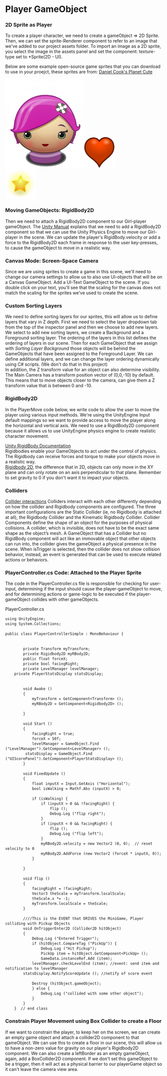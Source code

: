 # Player GameObject

### 2D Sprite as Player

To create a player character, we need to create a gameObject =&gt;  2D Sprite. Then, we can set the sprite-Renderer component to refer to an image that we've added to our project assets folder.  To import an image as a 2D sprite, you select the image in the assets panel and set the component: texture-type set to \*Sprite\(2D - UI\).

Below are some example open-source game sprites that you can download to use in your proejct, these sprites are from:  [Daniel Cook's Planet Cute](http://www.lostgarden.com/2007/05/dancs-miraculously-flexible-game.html)

![](girl1.png)![](healthheart.png)  
![](star.png)

### Moving GameObjects: RigidBody2D

Then we need to attach a RigidBody2D component to our Girl-player gameObject.  The [Unity Manual](http://docs.unity3d.com/ScriptReference/Rigidbody2D.html) explains that we need to add a RigidBody2D component so that we can use the Unity Physics Engine to move our Girl-player in the scene.  We can update the player's RigidBody.velocity or add a force to the RigidBody2D each frame in response to the user key-presses, to cause the gameObject to move in a realistic way.

### Canvas Mode:  Screen-Space Camera

Since we are using sprites to create a game in this scene, we'll need to change our camera settings to allow us to also use UI-objects that will be on a Canvas GameObject. Add a UI-Text GameObject to the scene.  If you double click on your text, you'll see that the scaling for the canvas does not match the scaling for the sprites we've used to create the scene.

### Custom Sorting Layers

We need to define sorting layers for our sprites, this will allow us to define layers that vary in Z depth. First we need to select the layer dropdown tab from the top of the inspector panel and then we choose to add new layers.  We select to add new sorting layers, we create a Background and a Foreground sorting layer.  The ordering of the layers in this list defines the ordering of layers in our scene. Then for each GameObject that we assign with _Sorting Layer Background_ those objects will be behind the GameObjects that have been assigned to the Foreground Layer.  We can define additional layers, and we can change the layer ordering dynamically using C\# scripts.  \(We don't do that in this project\)  
In addition, the Z transform value for an object can also determine visibility.  The Main Camera has a transform position vector of \(0,0,-10\) by default.  This means that to move objects closer to the camera, can give them a Z transform value that is between 0 and -10.

### RigidBody2D

In the PlayerMove code below, we write code to allow the user to move the player using various input methods. We're using the UnityEngine Input default mappings so we want to provide access to move the player along the horizontal and vertical axis.  We need to use a RigidBody2D  component because it allows us to use UnityEngine physics engine to create realistic character movement.

[Unity RigidBody Documentation](http://docs.unity3d.com/Manual/class-Rigidbody.html)  
 Rigidbodies enable your GameObjects to act under the control of physics. The Rigidbody can receive forces and torque to make your objects move in a realistic way.  
[Rigidbody 2D](http://docs.unity3d.com/Manual/class-Rigidbody2D.html), the difference that in 2D, objects can only move in the XY plane and can only rotate on an axis perpendicular to that plane.  Remember to set gravity to 0 if you don't want it to impact your objects.

### Colliders

[Collider interactions](http://docs.unity3d.com/Manual/CollidersOverview.html)  Colliders interact with each other differently depending on how the collider and Rigidbody components are configured. The three important configurations are the Static Collider \(ie, no Rigidbody is attached at all\), the Rigidbody Collider and the Kinematic Rigidbody Collider.  Collider Components define the shape of an object for the purposes of physical collisions. A collider, which is invisible, does not have to be the exact same shape as the object’s mesh. A GameObject that has a Collider but no RigidBody component will act like an immovable object that other objects can run into, the collider gives the gameObject a physical presence in the scene.  When isTrigger is selected, then the collider does not show collision behavior, instead, an event is generated that can be used to execute related actions or behaviors.

### PlayerController.cs Code:  Attached to the Player Sprite

The code in the PlayerController.cs file is responsible for checking for user-input, determining if the input should cause the player-gameObject to move, and for determining actions or game-logic to be executed if the player-gameObject collides with other gameObjects.

PlayerController.cs

```
using UnityEngine;
using System.Collections;

public class PlayerControllerSimple : MonoBehaviour {


        private Transform myTransform;
        private Rigidbody2D myRBody2D;
        public float forceX;
        private bool facingRight; 
        private LevelManager levelManager;
	private PlayerStatsDisplay statsDisplay;


        void Awake ()
        {
            myTransform = GetComponent<Transform> ();
            myRBody2D = GetComponent<Rigidbody2D> ();

        }

        void Start ()
        {
            facingRight = true;
            forceX = 50f;
            levelManager = GameObject.Find ("LevelManager").GetComponent<LevelManager> ();
	     statsDisplay = GameObject.Find ("UIScorePanel").GetComponent<PlayerStatsDisplay> ();
        }

        void FixedUpdate ()
        {
            float inputX = Input.GetAxis ("Horizontal");
            bool isWalking = Mathf.Abs (inputX) > 0;

            if (isWalking) {
                if (inputX > 0 && !facingRight) {
                    flip ();
                    Debug.Log ("flip right");
                }
                if (inputX < 0 && facingRight) {
                    flip ();
                    Debug.Log ("flip left");
                }
                myRBody2D.velocity = new Vector2 (0, 0);  // reset velocity to 0
                myRBody2D.AddForce (new Vector2 (forceX * inputX, 0));
            } 

        }

        void flip ()
        {
            facingRight = !facingRight;
            Vector3 theScale = myTransform.localScale;
            theScale.x *= -1;
            myTransform.localScale = theScale;
        }

        ////This is the EVENT that DRIVES the MiniGame, Player colliding with Pickup Objects
        void OnTriggerEnter2D (Collider2D hitObject)
        {
            Debug.Log ("Entered Trigger");
            if (hitObject.CompareTag ("PickUp")) {
                Debug.Log ("Hit Pickup");
                PickUp item = hitObject.GetComponent<PickUp> ();
                GameData.instanceRef.Add (item);
  	        levelManager.checkLevelEnd (item); //event: send item and notification to levelManager
		statsDisplay.NotifyScoreUpdate (); //notify of score event
		
            Destroy (hitObject.gameObject);
            } else {
                Debug.Log ("collided with some other object");
            }
        }
    }  // end class
```

### Constrain Player Movement using Box Collider to create a Floor

If we want to constrain the player, to keep her on the screen, we can create an empty game object and attach a collider2D component to that gameObject.  We can use this to create a floor in our scene, this will allow us to have a non-zero value for gravity on our player's Rigidbody2D component.  We can also create a leftBorder as an empty gameObject, again, add a  BoxCollider2D component.  If we don't set this gameObject to be a trigger, then it will act as a physical barrier to our playerGame object so it can't leave the camera view area.

### 



